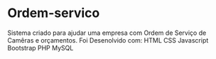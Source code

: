# Ordem-servico
Sistema criado para ajudar uma empresa com Ordem de Serviço de Camêras e orçamentos.
Foi Desenolvido com:
HTML
CSS
Javascript
Bootstrap
PHP
MySQL
